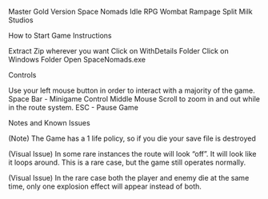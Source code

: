 Master Gold Version
Space Nomads
Idle RPG
Wombat Rampage
Split Milk Studios



How to Start Game Instructions



Extract Zip wherever you want 
Click on WithDetails Folder
Click on Windows Folder
Open SpaceNomads.exe

Controls


Use your left mouse button in order to interact with a majority of the game.
Space Bar - Minigame Control
Middle Mouse Scroll to zoom in and out while in the route system.
ESC - Pause Game



Notes and Known Issues

(Note) The Game has a 1 life policy, so if you die your save file is destroyed

(Visual Issue) In some rare instances the route will look “off”. It  will look like it loops around. This is a rare case, but the game still operates normally.

(Visual Issue) In the rare case both the player and enemy die at the same time, only one explosion effect will appear instead of both.

